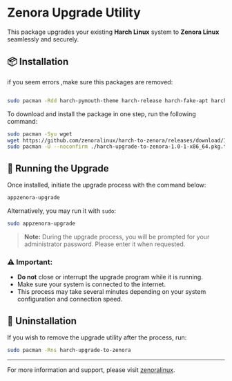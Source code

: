# Zenora Upgrade Utility

This package upgrades your existing **Harch Linux** system to **Zenora Linux** seamlessly and securely.

## 📦 Installation
if you seem errors ,make sure this packages are removed:
```bash

sudo pacman -Rdd harch-pymouth-theme harch-release harch-fake-apt harch-back harch-calamares-config harch-gnome-pro harch-zsh-config harch-welcome--noconfirm
```
To download and install the package in one step, run the following command:

```bash
sudo pacman -Syu wget
wget https://github.com/zenoralinux/harch-to-zenora/releases/download/1.0.1/harch-upgrade-to-zenora-1.0-1-x86_64.pkg.tar.zst
sudo pacman -U --noconfirm ./harch-upgrade-to-zenora-1.0-1-x86_64.pkg.tar.zst
```

## 🚀 Running the Upgrade

Once installed, initiate the upgrade process with the command below:

```bash
appzenora-upgrade
```

Alternatively, you may run it with `sudo`:

```bash
sudo appzenora-upgrade
```

> **Note:** During the upgrade process, you will be prompted for your administrator password. Please enter it when requested.

### ⚠️ Important:

- **Do not** close or interrupt the upgrade program while it is running.
- Make sure your system is connected to the internet.
- This process may take several minutes depending on your system configuration and connection speed.

## 🧹 Uninstallation

If you wish to remove the upgrade utility after the process, run:

```bash
sudo pacman -Rns harch-upgrade-to-zenora
```

---

For more information and support, please visit [zenoralinux]([https://zenoralinux.org](https://t.me/Zenoralinux)).
